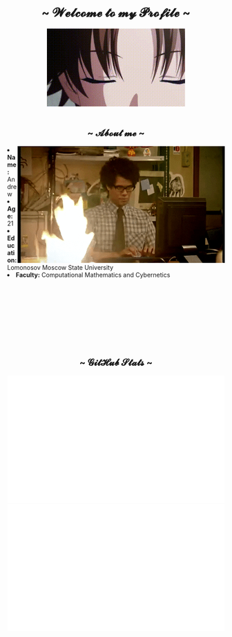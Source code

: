 <body>
<h1 align="center">~ 𝓦𝓮𝓵𝓬𝓸𝓶𝓮 𝓽𝓸 𝓶𝔂 𝓟𝓻𝓸𝓯𝓲𝓵𝓮 ~</h1>
<div align="center">
    <img src="img/profile.gif">
</div>
<br>
<div>
<h2 align="center"> ~ 𝓐𝓫𝓸𝓾𝓽 𝓶𝓮 ~ </h2>
<img src="img/fire.gif" align="right">

<li> <b>Name:</b> Andrew </li>
<li> <b>Age:</b> 21 </li>
<li> <b>Education:</b> Lomonosov Moscow State University
<li> <b>Faculty:</b> Computational Mathematics and Cybernetics </li>

<br>
<br>
<br>
<br>
<br>
<br>
<br>
<br>
<br>


<h2 align="center"> ~ 𝓖𝓲𝓽𝓗𝓾𝓫 𝓢𝓽𝓪𝓽𝓼 ~ </h2>

![](https://raw.githubusercontent.com/TheFieryLynx/github-stats-transparent/output/generated/overview.svg)
![](https://raw.githubusercontent.com/TheFieryLynx/github-stats-transparent/output/generated/languages.svg)